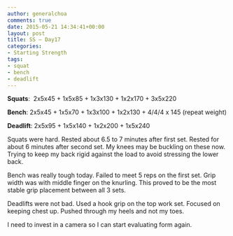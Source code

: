 ```yaml
---
author: generalchoa
comments: true
date: 2015-05-21 14:34:41+00:00
layout: post
title: SS – Day17
categories:
- Starting Strength
tags:
- squat
- bench
- deadlift
---
```


**Squats**:  2x5x45 + 1x5x85 + 1x3x130 + 1x2x170 + 3x5x220

**Bench**:  2x5x45 + 1x5x70 + 1x3x100 + 1x2x130 + 4/4/4 x 145 (repeat weight)

**Deadlift**:  2x5x95 + 1x5x140 + 1x2x200 + 1x5x240

Squats were hard.  Rested about 6.5 to 7 minutes after first set.  Rested for about 6 minutes after second set.  My knees may be buckling on these now.
Trying to keep my back rigid against the load to avoid stressing the lower back.

Bench was really tough today.  Failed to meet 5 reps on the first set.  Grip width was with middle finger on the knurling.  This proved to be the most
stable grip placement between all 3 sets.

Deadlifts were not bad.  Used a hook grip on the top work set. Focused on keeping chest up.  Pushed through my heels and not my toes.

I need to invest in a camera so I can start evaluating form again.